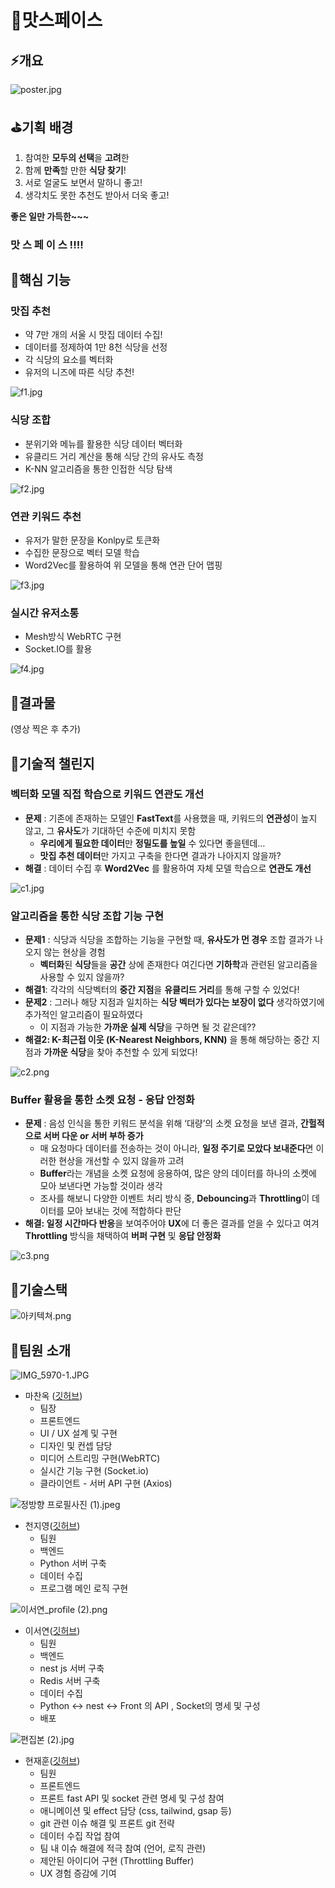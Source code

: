 # 🌟맛스페이스

## ⚡개요

![poster.jpg](%F0%9F%8C%9F%E1%84%86%E1%85%A1%E1%86%BA%E1%84%89%E1%85%B3%E1%84%91%E1%85%A6%E1%84%8B%E1%85%B5%E1%84%89%E1%85%B3%20ea3ec56533a04127a913547d47867efa/poster.jpg)

## ⛳기획 배경

1. 참여한 **모두의 선택**을 **고려**한
2. 함께 **만족**할 만한 **식당 찾기**!
3. 서로 얼굴도 보면서 말하니 좋고!
4. 생각치도 못한 추천도 받아서 더욱 좋고!

**좋은 일만 가득한~~~**

### 맛 스 페 이 스 !!!!

## 🎇핵심 기능

### 맛집 추천

- 약 7만 개의 서울 시 맛집 데이터 수집!
- 데이터를 정제하여 1만 8천 식당을 선정
- 각 식당의 요소를 벡터화
- 유저의 니즈에 따른 식당 추천!

![f1.jpg](%F0%9F%8C%9F%E1%84%86%E1%85%A1%E1%86%BA%E1%84%89%E1%85%B3%E1%84%91%E1%85%A6%E1%84%8B%E1%85%B5%E1%84%89%E1%85%B3%20ea3ec56533a04127a913547d47867efa/f1.jpg)

### 식당 조합

- 분위기와 메뉴를 활용한 식당 데이터 벡터화
- 유클리드 거리 계산을 통해 식당 간의 유사도 측정
- K-NN 알고리즘을 통한 인접한 식당 탐색

![f2.jpg](%F0%9F%8C%9F%E1%84%86%E1%85%A1%E1%86%BA%E1%84%89%E1%85%B3%E1%84%91%E1%85%A6%E1%84%8B%E1%85%B5%E1%84%89%E1%85%B3%20ea3ec56533a04127a913547d47867efa/f2.jpg)

### 연관 키워드 추천

- 유저가 말한 문장을 Konlpy로 토큰화
- 수집한 문장으로 벡터 모델 학습
- Word2Vec를 활용하여 위 모델을 통해 연관 단어 맵핑

![f3.jpg](%F0%9F%8C%9F%E1%84%86%E1%85%A1%E1%86%BA%E1%84%89%E1%85%B3%E1%84%91%E1%85%A6%E1%84%8B%E1%85%B5%E1%84%89%E1%85%B3%20ea3ec56533a04127a913547d47867efa/f3.jpg)

### 실시간 유저소통

- Mesh방식 WebRTC 구현
- Socket.IO를 활용

![f4.jpg](%F0%9F%8C%9F%E1%84%86%E1%85%A1%E1%86%BA%E1%84%89%E1%85%B3%E1%84%91%E1%85%A6%E1%84%8B%E1%85%B5%E1%84%89%E1%85%B3%20ea3ec56533a04127a913547d47867efa/f4.jpg)

## 🎯결과물

(영상 찍은 후 추가)

## 🏅기술적 챌린지

### **벡터화 모델 직접 학습으로 키워드 연관도 개선**

- **문제** : 기존에 존재하는 모델인 **FastText**를 사용했을 때, 
키워드의 **연관성**이 높지 않고, 그 **유사도**가 기대하던 수준에 미치지 못함
    - **우리에게 필요한 데이터**만 **정밀도를 높일** 수 있다면 좋을텐데…
    - **맛집 추천 데이터**만 가지고 구축을 한다면 결과가 나아지지 않을까?
- **해결** : 데이터 수집 후 **Word2Vec** 를 활용하여 자체 모델 학습으로 **연관도 개선**

![c1.jpg](%F0%9F%8C%9F%E1%84%86%E1%85%A1%E1%86%BA%E1%84%89%E1%85%B3%E1%84%91%E1%85%A6%E1%84%8B%E1%85%B5%E1%84%89%E1%85%B3%20ea3ec56533a04127a913547d47867efa/c1.jpg)

### **알고리즘을 통한 식당 조합 기능 구현**

- **문제1** : 식당과 식당을 조합하는 기능을 구현할 때,
**유사도가 먼 경우** 조합 결과가 나오지 않는 현상을 경험
    - **벡터화**된 **식당**들을 **공간** 상에 존재한다 여긴다면
    **기하학**과 관련된 알고리즘을 사용할 수 있지 않을까?
- **해결1**: 각각의 식당벡터의 **중간 지점**을
**유클리드 거리**를 통해 구할 수 있었다!
- **문제2** : 그러나 해당 지점과 일치하는 **식당 벡터가 있다는
보장이 없다** 생각하였기에 추가적인 알고리즘이 필요하였다
    - 이 지점과 가능한 **가까운 실제 식당**을 구하면 될 것 같은데??
- **해결2: K-최근접 이웃 (K-Nearest Neighbors, KNN)** 을 통해 해당하는 중간 지점과
**가까운 식당**을 찾아 추천할 수 있게 되었다!

![c2.png](%F0%9F%8C%9F%E1%84%86%E1%85%A1%E1%86%BA%E1%84%89%E1%85%B3%E1%84%91%E1%85%A6%E1%84%8B%E1%85%B5%E1%84%89%E1%85%B3%20ea3ec56533a04127a913547d47867efa/c2.png)

### **Buffer 활용을 통한 소켓 요청 - 응답 안정화**

- **문제** : 음성 인식을 통한 키워드 분석을 위해 ‘대량’의 소켓 요청을 보낸 결과,
**간헐적으로 서버 다운 or 서버 부하 증가**
    - 매 요청마다 데이터를 전송하는 것이 아니라,
    **일정 주기로 모았다 보내준다**면 이러한 현상을 개선할 수 있지 않을까 고려
    - **Buffer**라는 개념을 소켓 요청에 응용하여,
    많은 양의 데이터를 하나의 소켓에 모아 보낸다면 가능할 것이라 생각
    - 조사를 해보니 다양한 이벤트 처리 방식 중,
    **Debouncing**과 **Throttling**이 데이터를 모아 보내는 것에 적합하다 판단
- **해결: 일정 시간마다 반응**을 보여주어야 **UX**에 더 좋은 결과를 얻을 수 있다고 여겨
**Throttling** 방식을 채택하여 **버퍼 구현** 및 **응답 안정화**

![c3.png](%F0%9F%8C%9F%E1%84%86%E1%85%A1%E1%86%BA%E1%84%89%E1%85%B3%E1%84%91%E1%85%A6%E1%84%8B%E1%85%B5%E1%84%89%E1%85%B3%20ea3ec56533a04127a913547d47867efa/c3.png)

## 🗼기술스택

![아키텍쳐.png](%F0%9F%8C%9F%E1%84%86%E1%85%A1%E1%86%BA%E1%84%89%E1%85%B3%E1%84%91%E1%85%A6%E1%84%8B%E1%85%B5%E1%84%89%E1%85%B3%20ea3ec56533a04127a913547d47867efa/%25EC%2595%2584%25ED%2582%25A4%25ED%2585%258D%25EC%25B3%2590.png)

## 👏팀원 소개

![IMG_5970-1.JPG](%F0%9F%8C%9F%E1%84%86%E1%85%A1%E1%86%BA%E1%84%89%E1%85%B3%E1%84%91%E1%85%A6%E1%84%8B%E1%85%B5%E1%84%89%E1%85%B3%20ea3ec56533a04127a913547d47867efa/IMG_5970-1.jpg)

- 마찬옥 ([깃허브](https://github.com/horsecano))
    - 팀장
    - 프론트엔드
    - UI / UX 설계 및 구현
    - 디자인 및 컨셉 담당
    - 미디어 스트리밍 구현(WebRTC)
    - 실시간 기능 구현 (Socket.io)
    - 클라이언트 - 서버 API 구현 (Axios)

![정방향 프로필사진 (1).jpeg](%F0%9F%8C%9F%E1%84%86%E1%85%A1%E1%86%BA%E1%84%89%E1%85%B3%E1%84%91%E1%85%A6%E1%84%8B%E1%85%B5%E1%84%89%E1%85%B3%20ea3ec56533a04127a913547d47867efa/%25E1%2584%258C%25E1%2585%25A5%25E1%2586%25BC%25E1%2584%2587%25E1%2585%25A1%25E1%2586%25BC%25E1%2584%2592%25E1%2585%25A3%25E1%2586%25BC_%25E1%2584%2591%25E1%2585%25B3%25E1%2584%2585%25E1%2585%25A9%25E1%2584%2591%25E1%2585%25B5%25E1%2586%25AF%25E1%2584%2589%25E1%2585%25A1%25E1%2584%258C%25E1%2585%25B5%25E1%2586%25AB_(1).jpeg)

- 천지영([깃허브](https://github.com/geeks-lab))
    - 팀원
    - 백엔드
    - Python 서버 구축
    - 데이터 수집
    - 프로그램 메인 로직 구현

![이서연_profile (2).png](%F0%9F%8C%9F%E1%84%86%E1%85%A1%E1%86%BA%E1%84%89%E1%85%B3%E1%84%91%E1%85%A6%E1%84%8B%E1%85%B5%E1%84%89%E1%85%B3%20ea3ec56533a04127a913547d47867efa/%25E1%2584%258B%25E1%2585%25B5%25E1%2584%2589%25E1%2585%25A5%25E1%2584%258B%25E1%2585%25A7%25E1%2586%25AB_profile_(2).png)

- 이서연([깃허브](https://github.com/sylee6529))
    - 팀원
    - 백엔드
    - nest js 서버 구축
    - Redis 서버 구축
    - 데이터 수집
    - Python ↔ nest ↔ Front 의
    API , Socket의 명세 및 구성
    - 배포

![편집본 (2).jpg](%F0%9F%8C%9F%E1%84%86%E1%85%A1%E1%86%BA%E1%84%89%E1%85%B3%E1%84%91%E1%85%A6%E1%84%8B%E1%85%B5%E1%84%89%E1%85%B3%20ea3ec56533a04127a913547d47867efa/%25E1%2584%2591%25E1%2585%25A7%25E1%2586%25AB%25E1%2584%258C%25E1%2585%25B5%25E1%2586%25B8%25E1%2584%2587%25E1%2585%25A9%25E1%2586%25AB_(2).jpg)

- 현재훈([깃허브](https://github.com/hnjog))
    - 팀원
    - 프론트엔드
    - 프론트 fast API 및 socket 관련 명세 및 구성 참여
    - 애니메이션 및 effect 담당 (css, tailwind, gsap 등)
    - git 관련 이슈 해결 및 프론트 git 전략
    - 데이터 수집 작업 참여
    - 팀 내 이슈 해결에 적극 참여 (언어, 로직 관련)
    - 제안된 아이디어 구현 (Throttling Buffer)
    - UX 경험 증감에 기여